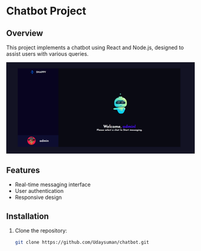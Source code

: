 # Chatbot Project

## Overview
This project implements a chatbot using React and Node.js, designed to assist users with various queries.

![Chatbot UI](https://github.com/Udaysuman/chatbot/blob/main/snappy.png?raw=true)

## Features
- Real-time messaging interface
- User authentication
- Responsive design

## Installation
1. Clone the repository:
   ```bash
   git clone https://github.com/Udaysuman/chatbot.git

